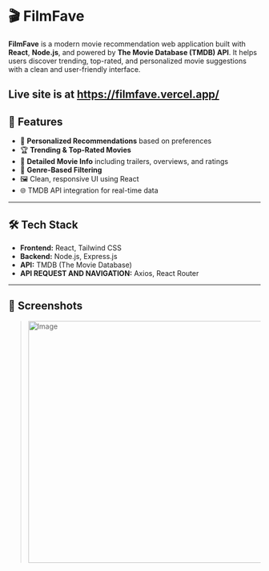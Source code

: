 # 🎬 FilmFave

**FilmFave** is a modern movie recommendation web application built with **React**, **Node.js**, and powered by **The Movie Database (TMDB) API**. It helps users discover trending, top-rated, and personalized movie suggestions with a clean and user-friendly interface.


Live site is at https://filmfave.vercel.app/
---

## 🚀 Features

- 🎯 **Personalized Recommendations** based on preferences
- 🏆 **Trending & Top-Rated Movies**
- 📄 **Detailed Movie Info** including trailers, overviews, and ratings
- 📂 **Genre-Based Filtering**
- 🖼️ Clean, responsive UI using React
- 🌐 TMDB API integration for real-time data

---

## 🛠️ Tech Stack

- **Frontend:** React, Tailwind CSS
- **Backend:** Node.js, Express.js
- **API:** TMDB (The Movie Database)
- **API REQUEST AND NAVIGATION:** Axios, React Router

---

## 📸 Screenshots

> <img width="1359" height="484" alt="Image" src="https://github.com/user-attachments/assets/63450b2a-ad90-41ee-b849-aa8e51f7c254" />




